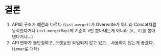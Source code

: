 # 결론

1. API의 구조가 예전과 다르다 (`List.merge()`가 Overwrite가 아니라 Concat처럼 동작한다거나 `List.merge(Map)`의 기준이 `V`만 뽑아내는게 아니라 `[K, V]`를 뽑아낸다거나...)
2. API 변화가 불안정하고, 오랫동안 작업되지 않고 있고... 사용하지 않는게 좋겠다. (`immer`로 대체)